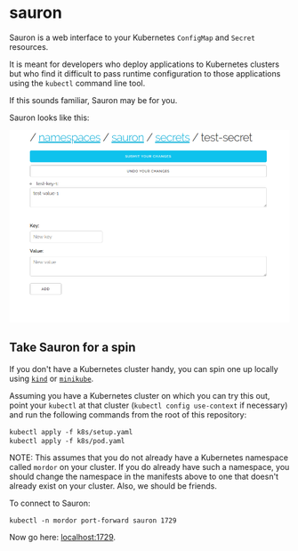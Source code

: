 # sauron

Sauron is a web interface to your Kubernetes `ConfigMap` and `Secret` resources.

It is meant for developers who deploy applications to Kubernetes clusters but who find it difficult
to pass runtime configuration to those applications using the `kubectl` command line tool.

If this sounds familiar, Sauron may be for you.

Sauron looks like this:

![Sauron sees your secrets](./img/sauron.png)


## Take Sauron for a spin

If you don't have a Kubernetes cluster handy, you can spin one up locally using
[`kind`](https://github.com/kubernetes-sigs/kind) or
[`minikube`](https://kubernetes.io/docs/tasks/tools/install-minikube/).

Assuming you have a Kubernetes cluster on which you can try this out, point your `kubectl` at that
cluster (`kubectl config use-context` if necessary) and run the following commands from the root of
this repository:
```
kubectl apply -f k8s/setup.yaml
kubectl apply -f k8s/pod.yaml
```

NOTE: This assumes that you do not already have a Kubernetes namespace called `mordor` on your
cluster. If you do already have such a namespace, you should change the namespace in the manifests
above to one that doesn't already exist on your cluster. Also, we should be friends.

To connect to Sauron:
```
kubectl -n mordor port-forward sauron 1729
```

Now go here: [localhost:1729](http://localhost:1729).
